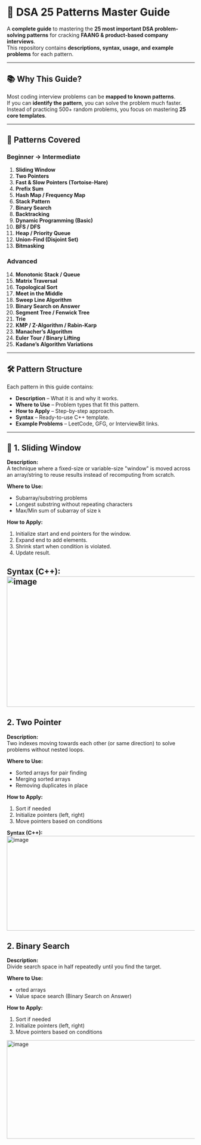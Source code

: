 # 🚀 DSA 25 Patterns Master Guide

A **complete guide** to mastering the **25 most important DSA problem-solving patterns** for cracking **FAANG & product-based company interviews**.  
This repository contains **descriptions, syntax, usage, and example problems** for each pattern.

---

## 📚 Why This Guide?
Most coding interview problems can be **mapped to known patterns**.  
If you can **identify the pattern**, you can solve the problem much faster.  
Instead of practicing 500+ random problems, you focus on mastering **25 core templates**.

---

## 🧩 Patterns Covered

### **Beginner → Intermediate**
1. **Sliding Window**
2. **Two Pointers**
3. **Fast & Slow Pointers (Tortoise-Hare)**
4. **Prefix Sum**
5. **Hash Map / Frequency Map**
6. **Stack Pattern**
7. **Binary Search**
8. **Backtracking**
9. **Dynamic Programming (Basic)**
10. **BFS / DFS**
11. **Heap / Priority Queue**
12. **Union-Find (Disjoint Set)**
13. **Bitmasking**

### **Advanced**
14. **Monotonic Stack / Queue**
15. **Matrix Traversal**
16. **Topological Sort**
17. **Meet in the Middle**
18. **Sweep Line Algorithm**
19. **Binary Search on Answer**
20. **Segment Tree / Fenwick Tree**
21. **Trie**
22. **KMP / Z-Algorithm / Rabin-Karp**
23. **Manacher’s Algorithm**
24. **Euler Tour / Binary Lifting**
25. **Kadane’s Algorithm Variations**

---

## 🛠 Pattern Structure

Each pattern in this guide contains:
- **Description** – What it is and why it works.
- **Where to Use** – Problem types that fit this pattern.
- **How to Apply** – Step-by-step approach.
- **Syntax** – Ready-to-use C++ template.
- **Example Problems** – LeetCode, GFG, or InterviewBit links.

---

## 📄 1. Sliding Window

**Description:**  
A technique where a fixed-size or variable-size "window" is moved across an array/string to reuse results instead of recomputing from scratch.

**Where to Use:**  
- Subarray/substring problems  
- Longest substring without repeating characters  
- Max/Min sum of subarray of size `k`

**How to Apply:**  
1. Initialize start and end pointers for the window.  
2. Expand end to add elements.  
3. Shrink start when condition is violated.  
4. Update result.

**Syntax (C++):**
<img width="949" height="350" alt="image" src="https://github.com/user-attachments/assets/53e00979-37ab-4de3-aec2-b28e47b944ae" />
---

## 2. Two Pointer

**Description:**  
Two indexes moving towards each other (or same direction) to solve problems without nested loops.

**Where to Use:**  
- Sorted arrays for pair finding
- Merging sorted arrays
- Removing duplicates in place
  
**How to Apply:**  
1. Sort if needed
2. Initialize pointers (left, right)
3. Move pointers based on conditions

**Syntax (C++):**
<img width="950" height="254" alt="image" src="https://github.com/user-attachments/assets/db2c54ef-70bc-4f93-a851-30a4a94f8428" />


## 2. Binary Search

**Description:**  
Divide search space in half repeatedly until you find the target.

**Where to Use:**  
- orted arrays
- Value space search (Binary Search on Answer)
  
**How to Apply:**  
1. Sort if needed
2. Initialize pointers (left, right)
3. Move pointers based on conditions

<img width="948" height="264" alt="image" src="https://github.com/user-attachments/assets/82da9c6f-6988-4e68-aaca-848949d4fb52" />



